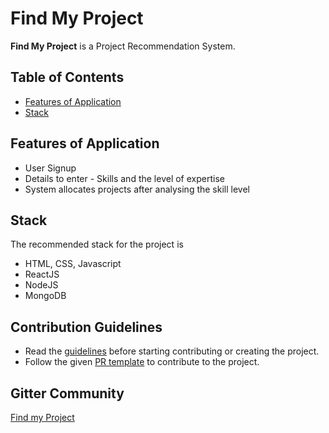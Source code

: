 # Find My Project

**Find My Project** is a Project Recommendation System.

## Table of Contents
* [Features of Application](#features-of-application)
* [Stack](#stack)

## Features of Application
* User Signup
* Details to enter - Skills and the level of expertise 
* System allocates projects after analysing the skill level

## Stack
The recommended stack for the project is
* HTML, CSS, Javascript 
* ReactJS
* NodeJS
* MongoDB

## Contribution Guidelines
* Read the [guidelines](./CONTRIBUTORS.md) before starting contributing or creating the project.
* Follow the given [PR template](./PULL_REQUEST_TEMPLATE.md) to contribute to the project.

## Gitter Community

[Find my Project](https://gitter.im/iosdofficial/Find-My-Project-ISOC19)

